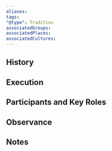 ```yaml
---
aliases:
tags:
"@type": Tradition
associatedGroups:
associatedPlaces:
associatedCultures:
---
```

  

## History

  

## Execution

  

## Participants and Key Roles

  

## Observance

  

## Notes